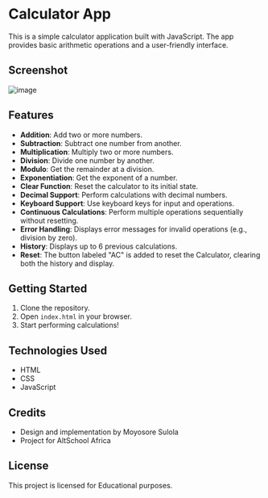 # Calculator App

This is a simple calculator application built with JavaScript. The app provides basic arithmetic operations and a user-friendly interface.

## Screenshot
![image](https://github.com/user-attachments/assets/29d3797c-7ce7-4bb2-a672-76106a28154d)

## Features

- **Addition**: Add two or more numbers.
- **Subtraction**: Subtract one number from another.
- **Multiplication**: Multiply two or more numbers.
- **Division**: Divide one number by another.
- **Modulo**: Get the remainder at a division.
- **Exponentiation**: Get the exponent of a number.
- **Clear Function**: Reset the calculator to its initial state.
- **Decimal Support**: Perform calculations with decimal numbers.
- **Keyboard Support**: Use keyboard keys for input and operations.
- **Continuous Calculations**: Perform multiple operations sequentially without resetting.
- **Error Handling**: Displays error messages for invalid operations (e.g., division by zero).
- **History**: Displays up to 6 previous calculations.
- **Reset**: The button labeled "AC" is added to reset the Calculator, clearing both the history and display.

## Getting Started

1. Clone the repository.
2. Open `index.html` in your browser.
3. Start performing calculations!

## Technologies Used

- HTML
- CSS
- JavaScript

## Credits

- Design and implementation by Moyosore Sulola
- Project for AltSchool Africa

## License

This project is licensed for Educational purposes.
